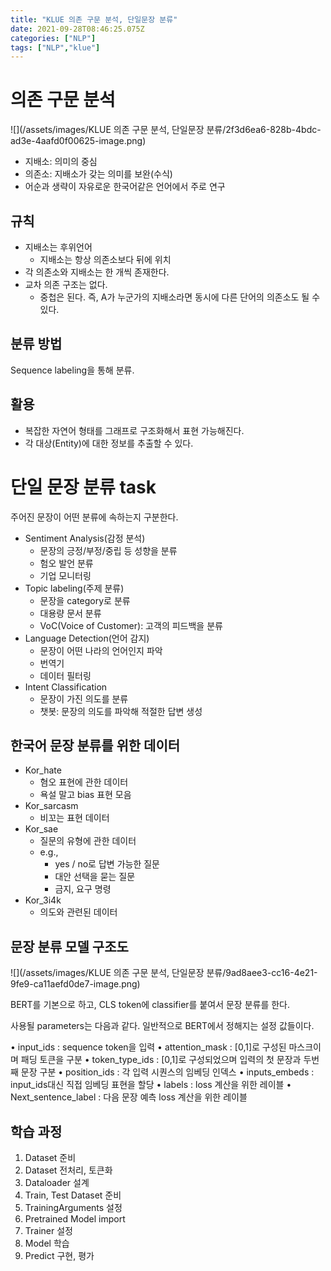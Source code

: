 ```yaml
---
title: "KLUE 의존 구문 분석, 단일문장 분류"
date: 2021-09-28T08:46:25.075Z
categories: ["NLP"]
tags: ["NLP","klue"]
---
```

# 의존 구문 분석
![](/assets/images/KLUE 의존 구문 분석, 단일문장 분류/2f3d6ea6-828b-4bdc-ad3e-4aafd0f00625-image.png)

- 지배소: 의미의 중심
- 의존소: 지배소가 갖는 의미를 보완(수식)
- 어순과 생략이 자유로운 한국어같은 언어에서 주로 연구

## 규칙
- 지배소는 후위언어
  - 지배소는 항상 의존소보다 뒤에 위치
- 각 의존소와 지배소는 한 개씩 존재한다.
- 교차 의존 구조는 없다.
  - 중첩은 된다. 즉, A가 누군가의 지배소라면 동시에 다른 단어의 의존소도 될 수 있다.
  
## 분류 방법
Sequence labeling을 통해 분류.
## 활용
- 복잡한 자연어 형태를 그래프로 구조화해서 표현 가능해진다. 
- 각 대상(Entity)에 대한 정보를 추출할 수 있다.

# 단일 문장 분류 task
주어진 문장이 어떤 분류에 속하는지 구분한다.
- Sentiment Analysis(감정 분석)
  - 문장의 긍정/부정/중립 등 성향을 분류
  - 험오 발언 분류
  - 기업 모니터링
- Topic labeling(주제 분류)
  - 문장을 category로 분류
  - 대용량 문서 분류
  - VoC(Voice of Customer): 고객의 피드백을 분류
- Language Detection(언어 감지)
  - 문장이 어떤 나라의 언어인지 파악
  - 번역기
  - 데이터 필터링
- Intent Classification
  - 문장이 가진 의도를 분류
  - 챗봇: 문장의 의도를 파악해 적절한 답변 생성
  
## 한국어 문장 분류를 위한 데이터
- Kor_hate
  - 혐오 표현에 관한 데이터
  - 욕설 말고 bias 표현 모음
- Kor_sarcasm
  - 비꼬는 표현 데이터
- Kor_sae
  - 질문의 유형에 관한 데이터
  - e.g., 
    - yes / no로 답변 가능한 질문
    - 대안 선택을 묻는 질문
    - 금지, 요구 명령
- Kor_3i4k
  - 의도와 관련된 데이터

## 문장 분류 모델 구조도
![](/assets/images/KLUE 의존 구문 분석, 단일문장 분류/9ad8aee3-cc16-4e21-9fe9-ca11aefd0de7-image.png)

BERT를 기본으로 하고, CLS token에 classifier를 붙여서 문장 분류를 한다.

사용될 parameters는 다음과 같다. 일반적으로 BERT에서 정해지는 설정 값들이다.

• input_ids : sequence token을 입력
• attention_mask : [0,1]로 구성된 마스크이며 패딩 토큰을 구분
• token_type_ids : [0,1]로 구성되었으며 입력의 첫 문장과 두번째 문장 구분
• position_ids : 각 입력 시퀀스의 임베딩 인덱스
• inputs_embeds : input_ids대신 직접 임베딩 표현을 할당
• labels : loss 계산을 위한 레이블
• Next_sentence_label : 다음 문장 예측 loss 계산을 위한 레이블

## 학습 과정
1. Dataset 준비
2. Dataset 전처리, 토큰화
3. Dataloader 설계
4. Train, Test Dataset 준비
5. TrainingArguments 설정
6. Pretrained Model import
7. Trainer 설정
8. Model 학습
9. Predict 구현, 평가